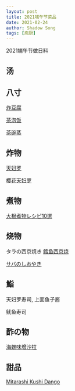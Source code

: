 ```yaml
---
layout: post
title: 2021端午节菜品
date: 2021-02-24
author: Shadow Song
tags: [庖厨]
---
```


2021端午节做日料

## 汤

## 八寸

[炸豆腐](https://www.youtube.com/watch?v=hPurPKSjgtg&list=PLcSfiEC-bGU_ClTOOwpXKYSzSIGOUzJbP&index=23&ab_channel=MASA%E3%81%AE%E6%96%99%E7%90%86ABC)

[茶泡饭](https://www.youtube.com/watch?v=QdfNSIvDM-E&list=PLcSfiEC-bGU_ClTOOwpXKYSzSIGOUzJbP&index=24&ab_channel=MASA%E3%81%AE%E6%96%99%E7%90%86ABC)

[茶碗蒸](https://www.youtube.com/watch?v=OC4pKSBjTkw&ab_channel=MASA%E3%81%AE%E6%96%99%E7%90%86ABC)

## 炸物

[天妇罗](https://www.youtube.com/watch?v=EgII5lWlJu0&ab_channel=MASA%E3%81%AE%E6%96%99%E7%90%86ABC)

[樱花天妇罗](https://www.youtube.com/watch?v=XPp6RrEGc5k&ab_channel=JunsKitchen)

## 煮物

[大根煮物レシピ10選](https://www.youtube.com/watch?v=bwTcQ5seis4&ab_channel=macaroni%7C%E3%83%9E%E3%82%AB%E3%83%AD%E3%83%8B)

## 烧物

タラの西京焼き [鳕鱼西京烧](https://www.youtube.com/watch?v=nFpWRjYkxVY&ab_channel=MASA%E3%81%AE%E6%96%99%E7%90%86ABC)

[サバのしおやき](https://www.youtube.com/watch?v=askf71pqrPY&ab_channel=CookingwithChefDai)

## 鮨

天妇罗寿司, 上面鱼子酱

鱿鱼寿司

## 酢の物

[海螺味增沙拉](https://www.youtube.com/watch?v=Y73AFQXoG34&t=354s&ab_channel=HiroyukiTerada-DiariesofaMasterSushiChef)

## 甜品

[Mitarashi Kushi Dango](https://www.youtube.com/watch?v=Tiap60nsF7U&list=PLcSfiEC-bGU_ClTOOwpXKYSzSIGOUzJbP&index=22&ab_channel=MASA%E3%81%AE%E6%96%99%E7%90%86ABC)